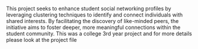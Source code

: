 This project seeks to enhance student social networking profiles by leveraging clustering techniques to identify and connect individuals with 
shared interests. By facilitating the discovery of like-minded peers, the initiative aims to foster deeper, more meaningful connections within 
the student community.
This was a college 3rd year project and for more details please look at the project file
